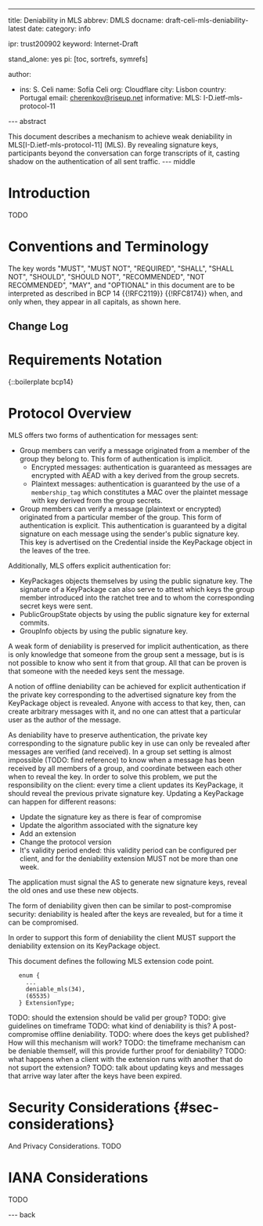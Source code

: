 ---
title: Deniability in MLS
abbrev: DMLS
docname: draft-celi-mls-deniability-latest
date:
category: info

ipr: trust200902
keyword: Internet-Draft

stand_alone: yes
pi: [toc, sortrefs, symrefs]

author:
 -  ins: S. Celi
    name: Sofía Celi
    org: Cloudflare
    city: Lisbon
    country: Portugal
    email: cherenkov@riseup.net
informative:
  MLS: I-D.ietf-mls-protocol-11

--- abstract

This document describes a mechanism to achieve weak deniability
in MLS[I-D.ietf-mls-protocol-11] (MLS).  By revealing signature keys,
participants beyond the conversation can forge transcripts of it,
casting shadow on the authentication of all sent traffic.
--- middle

# Introduction

TODO

# Conventions and Terminology

The key words "MUST", "MUST NOT", "REQUIRED", "SHALL", "SHALL NOT",
"SHOULD", "SHOULD NOT", "RECOMMENDED", "NOT RECOMMENDED", "MAY", and
"OPTIONAL" in this document are to be interpreted as described in BCP
14 {{!RFC2119}} {{!RFC8174}} when, and only when, they appear in all
capitals, as shown here.

## Change Log

# Requirements Notation

{::boilerplate bcp14}

# Protocol Overview

MLS offers two forms of authentication for messages sent:

* Group members can verify a message originated from a member of the group
  they belong to. This form of authentication is implicit.
  * Encrypted messages: authentication is guaranteed as messages are
    encrypted with AEAD with a key derived from the group secrets.
  * Plaintext messages: authentication is guaranteed by the use of
    a `membership_tag` which constitutes a MAC over the plaintet message
    with key derived from the group secrets.
* Group members can verify a message (plaintext or encrypted) originated
  from a particular member of the group. This form of authentication is
  explicit. This authentication is guaranteed by a digital signature on
  each message using the sender's public signature key. This key
  is advertised on the Credential inside the KeyPackage object in the
  leaves of the tree.

Additionally, MLS offers explicit authentication for:

* KeyPackages objects themselves by using the public signature key.
  The signature of a KeyPackage can also serve to attest which keys
  the group member introduced into the ratchet tree and to whom the
  corresponding secret keys were sent.
* PublicGroupState objects by using the public signature key for
  external commits.
* GroupInfo objects by using the public signature key.

A weak form of deniability is preserved for implicit authentication, as
there is only knowledge that someone from the group sent a message, but
is is not possible to know who sent it from that group. All that can
be proven is that someone with the needed keys sent the message.

A notion of offline deniability can be achieved for explicit
authentication if the private key corresponding to the advertised
signature key from the KeyPackage object is revealed. Anyone with
access to that key, then, can create arbitrary messages with it,
and no one can attest that a particular user as the author of the
message.

As deniability have to preserve authentication, the private key
corresponding to the signature public key in use can only be
revealed after messages are verified (and received). In a group
set setting is almost impossible (TODO: find reference) to know
when a message has been received by all members of a group, and
coordinate between each other when to reveal the key. In order
to solve this problem, we put the responsibility on the client:
every time a client updates its KeyPackage, it should reveal the
previous private signature key. Updating a KeyPackage can happen
for different reasons:

* Update the signature key as there is fear of compromise
* Update the algorithm associated with the signature key
* Add an extension
* Change the protocol version
* It's validity period ended: this validity period can be configured
  per client, and for the deniability extension MUST not be more
  than one week.

The application must signal the AS to generate new signature keys,
reveal the old ones and use these new objects.

The form of deniability given then can be similar to post-compromise
security: deniability is healed after the keys are revealed, but
for a time it can be compromised.

In order to support this form of deniability the client MUST support
the deniability extension on its KeyPackage object.

This document defines the following MLS extension code point.

~~~~~~~~~~
   enum {
     ...
     deniable_mls(34),
     (65535)
   } ExtensionType;
~~~~~~~~~~

TODO: should the extension should be valid per group?
TODO: give guidelines on timeframe
TODO: what kind of deniability is this? A post-compromise offline deniability.
TODO: where does the keys get published? How will this mechanism will work?
TODO: the timeframe mechanism can be deniable themself, will this provide
      further proof for deniability?
TODO: what happens when a client with the extension runs with another that
      do not suport the extension?
TODO: talk about updating keys and messages that arrive way later after
the keys have been expired.

# Security Considerations {#sec-considerations}

And Privacy Considerations.
TODO

# IANA Considerations

TODO

--- back
